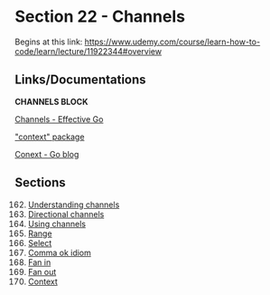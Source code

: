 # Section 22 - Channels

Begins at this link: https://www.udemy.com/course/learn-how-to-code/learn/lecture/11922344#overview

## Links/Documentations

**CHANNELS BLOCK**

[Channels - Effective Go](https://go.dev/doc/effective_go#channels)

["context" package](https://pkg.go.dev/context)

[Conext - Go blog](https://go.dev/blog/context)

## Sections

162. [Understanding channels](https://github.com/ryanclove/LearningGoProgramming/blob/master/Lecture%20Sections/Section%2022%20Channels/Sec%2022.162/main.go)
163. [Directional channels](https://github.com/ryanclove/LearningGoProgramming/blob/master/Lecture%20Sections/Section%2022%20Channels/Sec%2022.163/main.go)
164. [Using channels](https://github.com/ryanclove/LearningGoProgramming/blob/master/Lecture%20Sections/Section%2022%20Channels/Sec%2022.164/main.go)
165. [Range](https://github.com/ryanclove/LearningGoProgramming/blob/master/Lecture%20Sections/Section%2022%20Channels/Sec%2022.165/main.go)
166. [Select](https://github.com/ryanclove/LearningGoProgramming/blob/master/Lecture%20Sections/Section%2022%20Channels/Sec%2022.166/main.go)
167. [Comma ok idiom](https://github.com/ryanclove/LearningGoProgramming/blob/master/Lecture%20Sections/Section%2022%20Channels/Sec%2022.167/main.go)
168. [Fan in](https://github.com/ryanclove/LearningGoProgramming/blob/master/Lecture%20Sections/Section%2022%20Channels/Sec%2022.168/main.go)
169. [Fan out](https://github.com/ryanclove/LearningGoProgramming/blob/master/Lecture%20Sections/Section%2022%20Channels/Sec%2022.169/main.go)
170. [Context](https://github.com/ryanclove/LearningGoProgramming/blob/master/Lecture%20Sections/Section%2022%20Channels/Sec%2022.170/main.go)